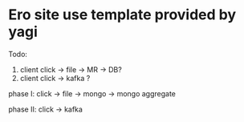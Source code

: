 # Ero site use template provided by yagi

Todo:
1. client click -> file -> MR -> DB?
2. client click -> kafka ?

phase I:
click -> file -> mongo -> mongo aggregate

phase II:
click -> kafka